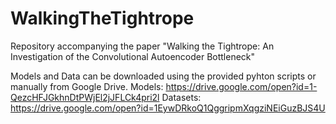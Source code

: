 # WalkingTheTightrope

Repository accompanying the paper "Walking the Tightrope: An Investigation of the Convolutional Autoencoder Bottleneck"

Models and Data can be downloaded using the provided pyhton scripts or manually from Google Drive.
Models: https://drive.google.com/open?id=1-QezcHFJGkhnDtPWjEl2jJFLCk4pri2l
Datasets: https://drive.google.com/open?id=1EywDRkoQ1QggripmXqgziNEiGuzBJS4U
